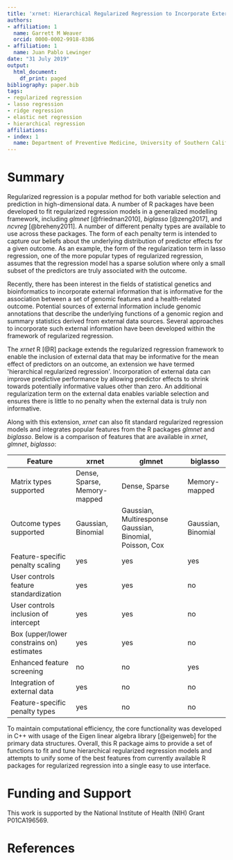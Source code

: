 ```yaml
---
title: 'xrnet: Hierarchical Regularized Regression to Incorporate External Data'
authors:
- affiliation: 1
  name: Garrett M Weaver
  orcid: 0000-0002-9918-8386
- affiliation: 1
  name: Juan Pablo Lewinger
date: "31 July 2019"
output:
  html_document:
    df_print: paged
bibliography: paper.bib
tags:
- regularized regression
- lasso regression
- ridge regression
- elastic net regression
- hierarchical regression
affiliations:
- index: 1
  name: Department of Preventive Medicine, University of Southern California
---
```


# Summary

Regularized regression is a popular method for both variable selection and prediction in high-dimensional data. A number of R packages have been developed to fit regularized regression models in a generalized modelling framework, including *glmnet* [@friedman2010], *biglasso* [@zeng2017], and *ncvreg* [@breheny2011]. A number of different penalty types are available to use across these packages. The form of each penalty term is intended to capture our beliefs about the underlying distribution of predictor effects for a given outcome. As an example, the form of the regularization term in lasso regression, one of the more popular types of regularized regression, assumes that the regression model has a sparse solution where only a small subset of the predictors are truly associated with the outcome.

Recently, there has been interest in the fields of statistical genetics and bioinformatics to incorporate external information that is informative for the association between a set of genomic features and a health-related outcome. Potential sources of external information include genomic annotations that describe the underlying functions of a genomic region and summary statistics derived from external data sources. Several approaches to incorporate such external information have been developed within the framework of regularized regression. 

The *xrnet* R [@R] package extends the regularized regression framework to enable the inclusion of external data that may be informative for the mean effect of predictors on an outcome, an extension we have termed 'hierarchical regularized regression'. Incorporation of external data can improve predictive performance by allowing predictor effects to shrink towards potentially informative values other than zero. An additional regularization term on the external data enables variable selection and ensures there is little to no penalty when the external data is truly non informative.

Along with this extension, *xrnet* can also fit standard regularized regression models and integrates popular features from the R packages *glmnet* and *biglasso*. Below is a comparison of features that are available in *xrnet*, *glmnet*, *biglasso*:

| Feature | xrnet | glmnet | biglasso |
|---------|-------|--------|----------|
| Matrix types supported | Dense, Sparse, Memory-mapped | Dense, Sparse | Memory-mapped |
| Outcome types supported | Gaussian, Binomial | Gaussian, Multiresponse Gaussian, Binomial, Poisson, Cox | Gaussian, Binomial |
| Feature-specific penalty scaling | yes | yes | yes |
| User controls feature standardization | yes | yes | no |
| User controls inclusion of intercept | yes | yes | no |
| Box (upper/lower constrains on) estimates | yes | yes | no |
| Enhanced feature screening | no | no | yes |
| Integration of external data | yes | no | no |
| Feature-specific penalty types | yes | no | no |

To maintain computational efficiency, the core functionality was developed in C++ with usage of the Eigen linear algebra library [@eigenweb] for the primary data structures. Overall, this R package aims to provide a set of functions to fit and tune hierarchical regularized regression models and attempts to unify some of the best features from currently available R packages for regularized regression into a single easy to use interface.

# Funding and Support

This work is supported by the National Institute of Health (NIH) Grant P01CA196569.

# References
